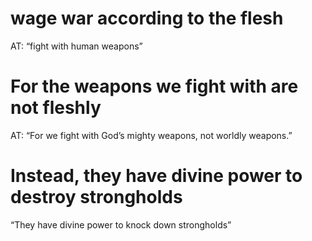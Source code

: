 #  wage war according to the flesh 
AT: “fight with human weapons”
#  For the weapons we fight with are not fleshly 
AT: “For we fight with God’s mighty
weapons, not worldly weapons.”
#  Instead, they have divine power to destroy strongholds 
“They have divine power to
knock down strongholds”

